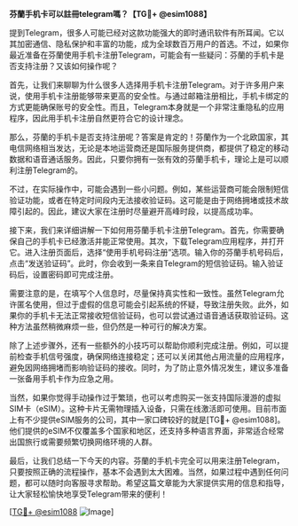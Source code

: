 **芬蘭手机卡可以註冊telegram嗎？【TG💪+ @esim1088】**

提到Telegram，很多人可能已经对这款功能强大的即时通讯软件有所耳闻。它以其加密通信、隐私保护和丰富的功能，成为全球数百万用户的首选。不过，如果你最近准备在芬蘭使用手机卡注册Telegram，可能会有一些疑问：芬蘭的手机卡是否支持注册？又该如何操作呢？

首先，让我们来聊聊为什么很多人选择用手机卡注册Telegram。对于许多用户来说，使用手机卡注册能够带来更高的安全性。与通过邮箱注册相比，手机卡绑定的方式更能确保账号的安全性。而且，Telegram本身就是一个非常注重隐私的应用程序，因此用手机卡注册自然更符合它的设计理念。

那么，芬蘭的手机卡是否支持注册呢？答案是肯定的！芬蘭作为一个北欧国家，其电信网络相当发达，无论是本地运营商还是国际服务提供商，都提供了稳定的移动数据和语音通话服务。因此，只要你拥有一张有效的芬蘭手机卡，理论上是可以顺利注册Telegram的。

不过，在实际操作中，可能会遇到一些小问题。例如，某些运营商可能会限制短信验证功能，或者在特定时间段内无法接收验证码。这可能是由于网络拥堵或技术故障引起的。因此，建议大家在注册时尽量避开高峰时段，以提高成功率。

接下来，我们来详细讲解一下如何用芬蘭手机卡注册Telegram。首先，你需要确保自己的手机卡已经激活并能正常使用。其次，下载Telegram应用程序，并打开它。进入注册页面后，选择“使用手机号码注册”选项。输入你的芬蘭手机号码后，点击“发送验证码”。此时，你会收到一条来自Telegram的短信验证码。输入验证码后，设置密码即可完成注册。

需要注意的是，在填写个人信息时，尽量保持真实性和一致性。虽然Telegram允许匿名使用，但过于虚假的信息可能会引起系统的怀疑，导致注册失败。此外，如果你的手机卡无法正常接收短信验证码，也可以尝试通过语音通话获取验证码。这种方法虽然稍微麻烦一些，但仍然是一种可行的解决方案。

除了上述步骤外，还有一些额外的小技巧可以帮助你顺利完成注册。例如，可以提前检查手机信号强度，确保网络连接稳定；还可以关闭其他占用流量的应用程序，避免因网络拥堵而影响验证码的接收。同时，为了防止意外情况发生，建议多准备一张备用手机卡作为应急之用。

当然，如果你觉得手动操作过于繁琐，也可以考虑购买一张支持国际漫游的虚拟SIM卡（eSIM）。这种卡片无需物理插入设备，只需在线激活即可使用。目前市面上有不少提供eSIM服务的公司，其中一家口碑较好的就是[TG💪+ @esim1088]。他们提供的eSIM不仅覆盖多个国家和地区，还支持多种语言界面，非常适合经常出国旅行或需要频繁切换网络环境的人群。

最后，让我们总结一下今天的内容。芬蘭的手机卡完全可以用来注册Telegram，只要按照正确的流程操作，基本不会遇到太大困难。当然，如果过程中遇到任何问题，都可以随时向客服寻求帮助。希望这篇文章能为大家提供实用的信息和指导，让大家轻松愉快地享受Telegram带来的便利！

[[TG💪+ @esim1088](https://t.me/s/esim1088) ![Image](https://i.postimg.cc/4NQfJmqS/Snipaste-2025-05-13-00-14-12.png)]